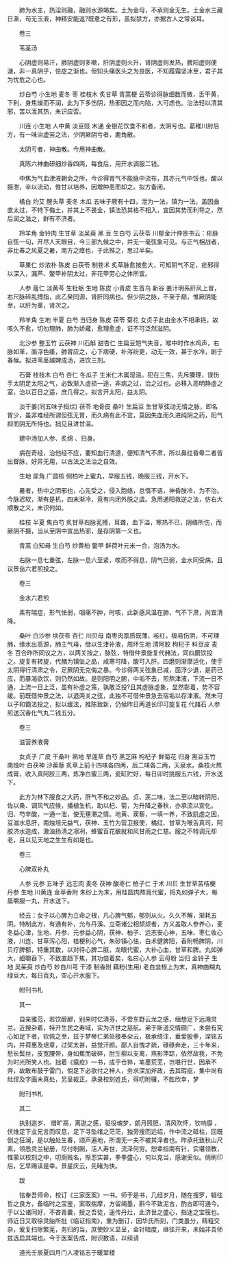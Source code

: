 <!-- { "loadSidebar": true } -->
　　肺为水主，热淫则融，融则水源竭矣。土为金母，不承则金无生。土金水三藏日澌，苟无玉液，神精安能返?既惫之有形，虽拟禁方，亦据古人之常谈耳。

　　卷三

　　苇茎汤

　　心阴虚则易汗，肺阴虚则多嗽，肝阴虚则火升，肾阴虚则发热，脾阳虚则便溏，非一真阴乎，怯症之渐也。但知头痛医头之为良医，不知履霜坚冰至，君子其为忧危之心也。

　　炒白芍 小生地 麦冬 枣 桂枝木 炙甘草 青蒿梗 云苓诊得脉细数而微，舌干黄，下利，身焦燥而不润，此为下多伤阴，热邪因之而内陷，大可虑也。治法轻以清其邪，苦以泄其热，未识应否。

　　川连 小生地 人中黄 淡豆豉 木通 金银花饮食不和者，太阴亏也。葛稚川肘后方，有一味治虚劳之法，少阴厥阴亏者，鹿角散。

　　太阴亏者，神曲散。今用神曲散。

　　真陈六神曲研细炒香四两，每食后，用开水调服二钱。

　　中焦为气血津液朝会之所，今诊得胃气不能脉中流布，其亦元气中馁也。酸以摄泄，辛以流动，惟甘以培养，因增肿患而却之。拟方备阅。

　　橘白 灼艾 醒头草 麦冬 木瓜 五味子厥有十四，泄为一法，镇为一法。盖因曲直太过，不特下侮土，并其上不畏金，镇法恐其格不相入，宜因其势而利导之，然后润之滋之，鲜有不济者。

　　羚羊角 金铃肉 生甘草 淡吴萸 黑 豆 生白芍 云茯苓 川郁金汁仲景书云：疟脉自弦一句，开尽人天眼目，今三部九候之中，并无一毫弦象可见。与正气相战者，非比春之风夏之暑，南方之瘴也，于此推之，思过半矣。

　　草果仁 炒浓朴 陈皮 白茯苓 制苍术 炙草脉愈按愈大，可知阴气不足，疟邪得以深入，漏芦、鳖甲补阴太过，非花甲劳心之体所宜。

　　人参 蔻仁 淡黄芩 生牡蛎 生地 陈皮 小青皮 生首乌 新谷 姜汁明系肝风上冒，右尺脉碎乱搏指，此乙癸同源，肾肝同病也。但少阴之脉，不至于巅，惟厥阴能至，以肝为重，肾次之。

　　羚羊角 生地 半夏 白芍 当归身 陈皮 茯苓 菊花 女贞子此由金水不相承挹，故咳久不愈，切勿理肺，肺为娇藏，愈理愈虚，证不可泛然滋阴。

　　北沙参 整玉竹 云茯神 川石斛 甜杏仁 生扁豆短气失音，喉中时作水鸡声，右脉如革，面浮色痿，肺胃应之，心下痞硬，补泻纷更，动无一效，甚于水冷，剧于春候。拟进苇茎越婢成汤，进饮三剂。

　　石膏 桂枝木 白芍 杏仁 冬瓜子 生米仁木属湿温。犯在三焦，先斥腠理，误伤手太阴足太阳之气，必致渐入虚损一途，非病之过，治之过也。必移入高明静虚之室，治以百日之遥，庶几得之。拟言开太阳，益太阴。

　　淡干姜(同五味子捣烂) 茯苓 地骨皮 桑叶 生扁豆 生甘草弦动无情之脉，即名胃少，虽非难经所谓但弦无胃，而久病有此不宜，莫因失血而久进纯阴之药，阳气抑而阴无所恃也。拙见且进甘温。

　　建中汤加人参、炙绵 、归身。

　　病在奇经，治他经不应，要知血行清道，便知清气不肃，所以鼻红昏晕二者皆出督脉，好异无用，以古法之法治之自效。

　　生地 犀角 广圆核 侧柏叶上蜜丸，早服五钱，晚服三钱，开水下。

　　暑者，热中之阴邪也，心先受之，侵入胞络，怠惰不语，神昏肢冷，为不治。今脉迟软，渐有是机，四末渐冷，竟有内闭外脱之虞。急用通阳救逆之法，仿右大顺散之义，未识何如。

　　桂枝 半夏 焦白芍 炙甘草右脉芤搏，耳聋，血下溢，寒热不已，阴络所伤，而厥阴不摄，当从至阴中宣出热邪，是存阴第一义也。

　　青蒿 白知母 生白芍 炒黄柏 鳖甲 鲜荷叶元米一合，泡汤为水。

　　右脉一息七重弦，左脉一息六至紧，咳而不得息，阴气已弱，金水同受病，且议景岳六君煎投之。

　　卷三

　　金水六君煎

　　素有喘症，形气怯弱，咽痛不肿，时咳，此新感风温在肺，气不下肃，尚宜清降。

　　桑叶 白沙参 块茯苓 杏仁 川贝母 南枣肉禀质既薄，咳红，极易伤阴，不可理肺，缘水出高源，肺主气母，借以生津补液，周环生地 清阿胶 枸杞子 料豆皮 麦冬 百合昨所同议之方，以两关按之，脉弦，特借仲景旋复代赭法，同四磨饮投之。旋复有转旋，代赭为镇坠之品，咸寒可降，酸可入肝。四磨则渐摩运化，使手太阴得行清肃之令，足厥阴无克侮之暴。今诊得两关弦象已减，面浮少退，是药已应，而暴渴欲饮，则仍然如故。是则阳明之腑，中垢不去，煎熬津液，下流一日不通，上流一日上泛，虽有补虚之策，孰敢泛投?且其虚脉虚象，显然彰着，势不容缓。前既借仲景之法，以退两关之弦，此独不可借仲景急去宿垢以存津液。然未可以子和霸法投之，拟以缓法，推陈致新，仍候昨日两道长印可旋复花 代赭石 人参煎送沉香化气丸二钱五分。

　　卷三

　　滋营养液膏

　　女贞子 广皮 干桑叶 熟地 旱莲草 白芍 黑芝麻 枸杞子 鲜菊花 归身 黑豆玉竹 南烛叶 白茯神 沙蒺藜 炙草上前十四味各四两，后二味各二两，天泉水。桑枝火熬成膏，收入真阿胶三两，炼净白蜜三两，瓷缸贮好，每日卯时挑服五六钱，开水送下。

　　此方为林下服食之大药，肝气不和之妙品。贞、莲二味，法二至以暗转阴阳，佐以桑、调风气应候，播植生机，助以杞、菊，为升降之春秋，亦承流以宣化。归、芍辛酸，一通一泄，使无壅滞之情。地黄、蒺藜，一填一养，不致肌虚之困， 豆滋水息肝，南烛培元益气，茯神、玉竹为营卫报使，橘红、甘草为喉舌真司，阿胶济水造成，激浊扬清之凛冽，蜂蜜百花酿就和风甘雨之仁慈。服之不特调元却老，且以见天地之生生有如是也。

　　卷三

　　心脾双补丸

　　人参 元参 五味子 远志肉 麦冬 茯神 酸枣仁 柏子仁 于术 川贝 生甘草苦桔梗 丹参 生地 川黄连 金苹香附 朱砂上为末，用桂圆肉熬膏代蜜，捣丸如弹子大，每晨嚼服一丸，开水送下。

　　经云：女子以心脾为立命之根，凡心脾气郁，郁则从火。久久不解，渐耗五阴。特制此方，有通有补，允与丹溪、立斋诸公相颉颃者，方义盖取人参养心，麦冬益心津，生地、丹参、元参益心阴，茯神、柏子、远志安心神，五味、枣仁收心液，川连、甘草泻心阳，桔梗利心气，朱砂镇心怯，白术健脾阳，香附畅脾阴，川贝疗脾郁，特重其数，以对待心脾二脏，龙眼代蜜，大补心血，甘草和脾。丸如弹大，细嚼吞下，不致直趋下焦，其功倍着矣，名曰心人参 云母粉 当归 金铃子 生地 吴茱萸 炒白芍 妙白川芎 干漆 制香附 藕粉(生用) 老白韭根上为末，真神曲糊丸绿豆大，每日百丸，空心开水服下。

　　附刊书札

　　其一

　　自亲雅范，若饮醇醪，别来时忆清芬，不啻东野云龙之感，缅想足下远溯灵兰。近搜杂着，特开生民之寿域，实为济世之慈航。弟于斯道交情颇广，未尝有究心如足下者，钦佩之至，兹于梦琴仁弟处接奉朵云，极承绮注，垂爱殷拳，深铭五内，并荷惠及瑶章，过奖太甚，益觉汗颜。鄙人自愧才疏，碌碌奔走，三十年来，愁长鬓丝，皮宽腰带，身如蕉而破碎，肘生柳以支离，燕影萍踪，依然故我，不免为时光所笑人也。拙着《瘟疫》一书，成于仓猝，笔墨荒芜，岂堪行世，因承不弃，故敢布鼓于雷门，倘足下必欲付之梓人，务求深加斧政，去其瑕疵，集中尚有纰缪及字画未真处，另呈裁正。承录校刻姓氏，得叨附骥，不胜欣幸，梦

　　附刊书札

　　其二

　　执别逾岁， 缯旷鬲，离逖之感，驱役魂梦，朗月照胆，清风吹怀，钦响靡 ，伏维足下业兄言而叹息，足下寻坠绪之茫茫，独旁搜而远绍，作中流之砥柱，回既倒之狂澜，是以触处生春，颂声遍地，所谓无一夫不被其泽者也。昨承托致秋山尺素，领悉灵兰秘册，尽付剞劂，活人寿世，流泽何穷。恕辈指南有针，实堪领教，惟蒙以校刻之中，叨厕贱名，惭恧实甚，拳拳盛心，何以克当，感谢奚似。倘刷印后，乞早赐读是幸。景星庆云，先睹为快。

　　跋

　　铭奉吾师命，校订《三家医案》一书。师于是书，几经岁月，随在搜罗，辑往哲之良方，备临时之宝鉴，案取揣摩，方留绳墨，斟今不致泥古，酌古即可通今。于以公诸同好，不吝青囊，授之吾徒，遥传丹灶，此济世之盛心，指迷之宝筏也。师近日又取徐灵胎所批《临证指南》，重为删订，因华氏所刻，门类虽分，精粗交杂，爰复扫除繁芜，务归的当，庶使妙义显呈，金针暗度，继往开来，未始非吾师兹选启其端也。今于医案告成，附识数语，以续请

　　道光壬辰夏四月门人凌铭志于暖翠楼

　　
